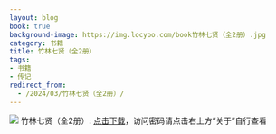 ```yaml
---
layout: blog
book: true
background-image: https://img.locyoo.com/book竹林七贤（全2册）.jpg
category: 书籍
title: 竹林七贤（全2册）
tags:
- 书籍
- 传记
redirect_from:
  - /2024/03/竹林七贤（全2册）/
---
```

![](https://img.locyoo.com/book竹林七贤（全2册）.jpg)
竹林七贤（全2册）: <a name = "ref1" href="https://url18.ctfile.com/f/50983618-1225827736-c20b85?p=3619">点击下载</a>，访问密码请点击右上方“关于”自行查看